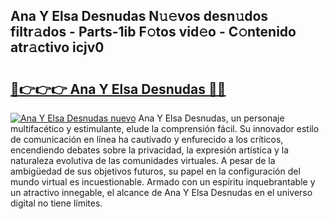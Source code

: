## Ana Y Elsa Desnudas N𝚞𝚎vos desn𝚞dos filtr𝚊dos - Parts-1ib F𝚘tos vid𝚎o - C𝚘ntenido atr𝚊ctivo icjv0

# <h2><a href="http://mbdrxzr.tromn.icu/?c=Ana+Y+Elsa+Desnudas">🔗👉👉👉 Ana Y Elsa Desnudas 🔗🔗</a></h2>

[![Ana Y Elsa Desnudas nuevo](https://i.imgur.com/pEAQMta.gif)](http://mbdrxzr.tromn.icu/?c=Ana+Y+Elsa+Desnudas)
Ana Y Elsa Desnudas, un personaje multifacético y estimulante, elude la comprensión fácil. Su innovador estilo de comunicación en línea ha cautivado y enfurecido a los críticos, encendiendo debates sobre la privacidad, la expresión artística y la naturaleza evolutiva de las comunidades virtuales. A pesar de la ambigüedad de sus objetivos futuros, su papel en la configuración del mundo virtual es incuestionable. Armado con un espíritu inquebrantable y un atractivo innegable, el alcance de Ana Y Elsa Desnudas en el universo digital no tiene límites.
